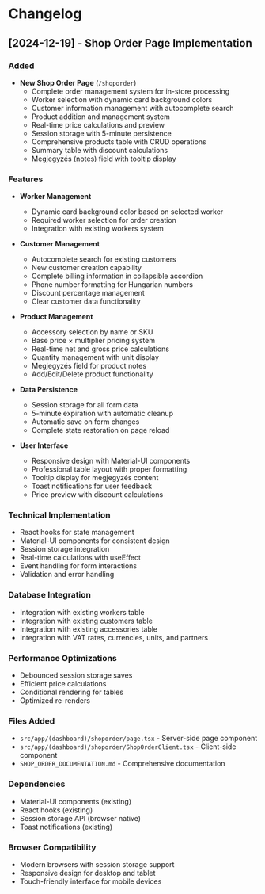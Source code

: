 # Changelog

## [2024-12-19] - Shop Order Page Implementation

### Added
- **New Shop Order Page** (`/shoporder`)
  - Complete order management system for in-store processing
  - Worker selection with dynamic card background colors
  - Customer information management with autocomplete search
  - Product addition and management system
  - Real-time price calculations and preview
  - Session storage with 5-minute persistence
  - Comprehensive products table with CRUD operations
  - Summary table with discount calculations
  - Megjegyzés (notes) field with tooltip display

### Features
- **Worker Management**
  - Dynamic card background color based on selected worker
  - Required worker selection for order creation
  - Integration with existing workers system

- **Customer Management**
  - Autocomplete search for existing customers
  - New customer creation capability
  - Complete billing information in collapsible accordion
  - Phone number formatting for Hungarian numbers
  - Discount percentage management
  - Clear customer data functionality

- **Product Management**
  - Accessory selection by name or SKU
  - Base price × multiplier pricing system
  - Real-time net and gross price calculations
  - Quantity management with unit display
  - Megjegyzés field for product notes
  - Add/Edit/Delete product functionality

- **Data Persistence**
  - Session storage for all form data
  - 5-minute expiration with automatic cleanup
  - Automatic save on form changes
  - Complete state restoration on page reload

- **User Interface**
  - Responsive design with Material-UI components
  - Professional table layout with proper formatting
  - Tooltip display for megjegyzés content
  - Toast notifications for user feedback
  - Price preview with discount calculations

### Technical Implementation
- React hooks for state management
- Material-UI components for consistent design
- Session storage integration
- Real-time calculations with useEffect
- Event handling for form interactions
- Validation and error handling

### Database Integration
- Integration with existing workers table
- Integration with existing customers table
- Integration with existing accessories table
- Integration with VAT rates, currencies, units, and partners

### Performance Optimizations
- Debounced session storage saves
- Efficient price calculations
- Conditional rendering for tables
- Optimized re-renders

### Files Added
- `src/app/(dashboard)/shoporder/page.tsx` - Server-side page component
- `src/app/(dashboard)/shoporder/ShopOrderClient.tsx` - Client-side component
- `SHOP_ORDER_DOCUMENTATION.md` - Comprehensive documentation

### Dependencies
- Material-UI components (existing)
- React hooks (existing)
- Session storage API (browser native)
- Toast notifications (existing)

### Browser Compatibility
- Modern browsers with session storage support
- Responsive design for desktop and tablet
- Touch-friendly interface for mobile devices
